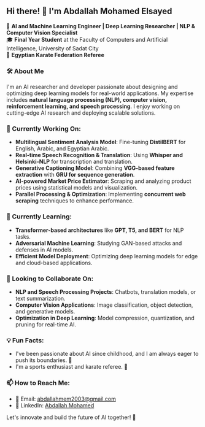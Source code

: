 ## Hi there! 👋 I'm Abdallah Mohamed Elsayed

🚀 **AI and Machine Learning Engineer | Deep Learning Researcher | NLP & Computer Vision Specialist**  
🎓 **Final Year Student** at the Faculty of Computers and Artificial Intelligence, University of Sadat City  
🥋 **Egyptian Karate Federation Referee**  

### 🛠 About Me
I'm an AI researcher and developer passionate about designing and optimizing deep learning models for real-world applications. My expertise includes **natural language processing (NLP), computer vision, reinforcement learning, and speech processing**. I enjoy working on cutting-edge AI research and deploying scalable solutions.

### 🔭 Currently Working On:
- **Multilingual Sentiment Analysis Model**: Fine-tuning **DistilBERT** for English, Arabic, and Egyptian Arabic.
- **Real-time Speech Recognition & Translation**: Using **Whisper and Helsinki-NLP** for transcription and translation.
- **Generative Captioning Model**: Combining **VGG-based feature extraction** with **GRU for sequence generation**.
- **AI-powered Market Price Estimator**: Scraping and analyzing product prices using statistical models and visualization.
- **Parallel Processing & Optimization**: Implementing **concurrent web scraping** techniques to enhance performance.

### 🌱 Currently Learning:
- **Transformer-based architectures** like **GPT, T5, and BERT** for NLP tasks.
- **Adversarial Machine Learning**: Studying GAN-based attacks and defenses in AI models.
- **Efficient Model Deployment**: Optimizing deep learning models for edge and cloud-based applications.

### 🤝 Looking to Collaborate On:
- **NLP and Speech Processing Projects**: Chatbots, translation models, or text summarization.
- **Computer Vision Applications**: Image classification, object detection, and generative models.
- **Optimization in Deep Learning**: Model compression, quantization, and pruning for real-time AI.

### 💡 Fun Facts:
- I've been passionate about AI since childhood, and I am always eager to push its boundaries. 🤖
- I'm a sports enthusiast and karate referee. 🥋

### 📫 How to Reach Me:
- 📧 Email: abdallahmem2003@gmail.com
- 💼 LinkedIn: [Abdallah Mohamed](https://www.linkedin.com/in/abdallah-mohamed03/)


Let's innovate and build the future of AI together! 🚀

